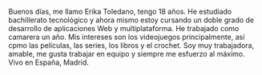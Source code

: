 Buenos días, me llamo Erika Toledano, tengo 18 años. 
He estudiado bachillerato tecnológico y ahora mismo estoy cursando un doble grado de desarrollo de aplicaciones Web y multiplataforma. 
He trabajado como camarera un año.
Mis intereses son los videojuegos principalmente, así cpmo las películas, las series, los libros y el crochet.
Soy muy trabajadora, amable, me gusta trabajar en equipo y siempre me esfuerzo al máximo.
Vivo en España, Madrid.
